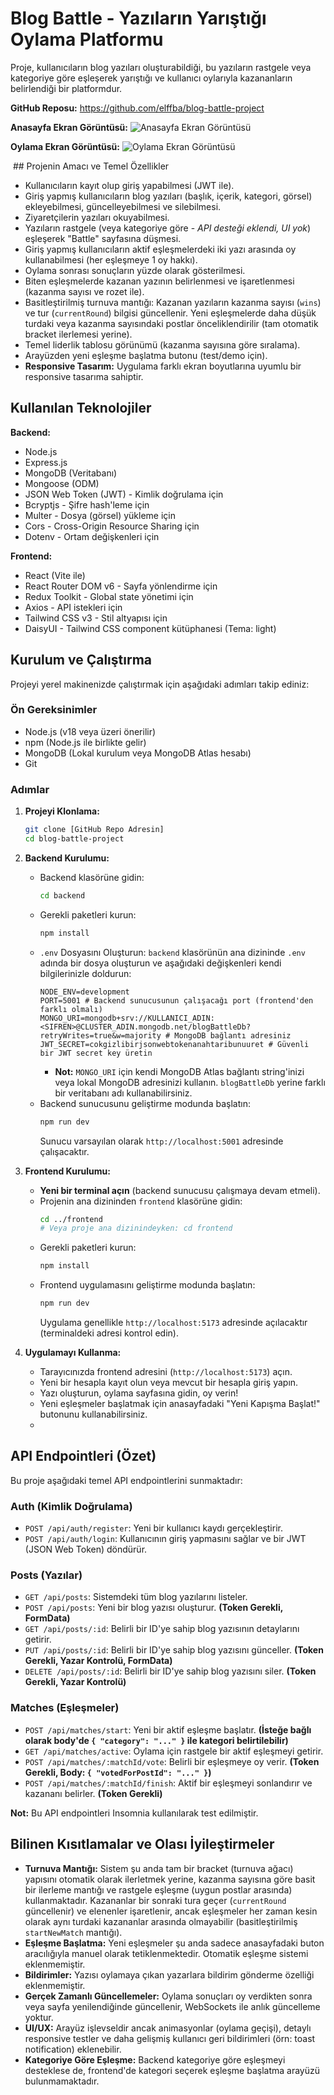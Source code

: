 # Blog Battle - Yazıların Yarıştığı Oylama Platformu

Proje, kullanıcıların blog yazıları oluşturabildiği, bu yazıların rastgele veya kategoriye göre eşleşerek yarıştığı ve kullanıcı oylarıyla kazananların belirlendiği bir platformdur.

**GitHub Reposu:** https://github.com/elffba/blog-battle-project

**Anasayfa Ekran Görüntüsü:**
![Anasayfa Ekran Görüntüsü](images/anasayfa.png)

**Oylama Ekran Görüntüsü:**
![Oylama Ekran Görüntüsü](images/battle.png)

 ## Projenin Amacı ve Temel Özellikler

* Kullanıcıların kayıt olup giriş yapabilmesi (JWT ile).
* Giriş yapmış kullanıcıların blog yazıları (başlık, içerik, kategori, görsel) ekleyebilmesi, güncelleyebilmesi ve silebilmesi.
* Ziyaretçilerin yazıları okuyabilmesi.
* Yazıların rastgele (veya kategoriye göre - *API desteği eklendi, UI yok*) eşleşerek "Battle" sayfasına düşmesi.
* Giriş yapmış kullanıcıların aktif eşleşmelerdeki iki yazı arasında oy kullanabilmesi (her eşleşmeye 1 oy hakkı).
* Oylama sonrası sonuçların yüzde olarak gösterilmesi.
* Biten eşleşmelerde kazanan yazının belirlenmesi ve işaretlenmesi (kazanma sayısı ve rozet ile).
* Basitleştirilmiş turnuva mantığı: Kazanan yazıların kazanma sayısı (`wins`) ve tur (`currentRound`) bilgisi güncellenir. Yeni eşleşmelerde daha düşük turdaki veya kazanma sayısındaki postlar önceliklendirilir (tam otomatik bracket ilerlemesi yerine).
* Temel liderlik tablosu görünümü (kazanma sayısına göre sıralama).
* Arayüzden yeni eşleşme başlatma butonu (test/demo için).
* **Responsive Tasarım:** Uygulama farklı ekran boyutlarına uyumlu bir responsive tasarıma sahiptir.

## Kullanılan Teknolojiler

**Backend:**

* Node.js
* Express.js
* MongoDB (Veritabanı)
* Mongoose (ODM)
* JSON Web Token (JWT) - Kimlik doğrulama için
* Bcryptjs - Şifre hash'leme için
* Multer - Dosya (görsel) yükleme için
* Cors - Cross-Origin Resource Sharing için
* Dotenv - Ortam değişkenleri için

**Frontend:**

* React (Vite ile)
* React Router DOM v6 - Sayfa yönlendirme için
* Redux Toolkit - Global state yönetimi için
* Axios - API istekleri için
* Tailwind CSS v3 - Stil altyapısı için
* DaisyUI - Tailwind CSS component kütüphanesi (Tema: light)

## Kurulum ve Çalıştırma

Projeyi yerel makinenizde çalıştırmak için aşağıdaki adımları takip ediniz:

### Ön Gereksinimler

* Node.js (v18 veya üzeri önerilir)
* npm (Node.js ile birlikte gelir)
* MongoDB (Lokal kurulum veya MongoDB Atlas hesabı)
* Git

### Adımlar

1.  **Projeyi Klonlama:**
    ```bash
    git clone [GitHub Repo Adresin]
    cd blog-battle-project
    ```

2.  **Backend Kurulumu:**
    * Backend klasörüne gidin:
      ```bash
      cd backend
      ```
    * Gerekli paketleri kurun:
      ```bash
      npm install
      ```
    * `.env` Dosyasını Oluşturun: `backend` klasörünün ana dizininde `.env` adında bir dosya oluşturun ve aşağıdaki değişkenleri kendi bilgilerinizle doldurun:
      ```dotenv
      NODE_ENV=development
      PORT=5001 # Backend sunucusunun çalışacağı port (frontend'den farklı olmalı)
      MONGO_URI=mongodb+srv://KULLANICI_ADIN:<SIFREN>@CLUSTER_ADIN.mongodb.net/blogBattleDb?retryWrites=true&w=majority # MongoDB bağlantı adresiniz
      JWT_SECRET=cokgizlibirjsonwebtokenanahtaribunuuret # Güvenli bir JWT secret key üretin
      ```
      * **Not:** `MONGO_URI` için kendi MongoDB Atlas bağlantı string'inizi veya lokal MongoDB adresinizi kullanın. `blogBattleDb` yerine farklı bir veritabanı adı kullanabilirsiniz.
    * Backend sunucusunu geliştirme modunda başlatın:
      ```bash
      npm run dev
      ```
      Sunucu varsayılan olarak `http://localhost:5001` adresinde çalışacaktır.

3.  **Frontend Kurulumu:**
    * **Yeni bir terminal açın** (backend sunucusu çalışmaya devam etmeli).
    * Projenin ana dizininden `frontend` klasörüne gidin:
      ```bash
      cd ../frontend
      # Veya proje ana dizinindeyken: cd frontend
      ```
    * Gerekli paketleri kurun:
      ```bash
      npm install
      ```
    * Frontend uygulamasını geliştirme modunda başlatın:
      ```bash
      npm run dev
      ```
      Uygulama genellikle `http://localhost:5173` adresinde açılacaktır (terminaldeki adresi kontrol edin).

4.  **Uygulamayı Kullanma:**
    * Tarayıcınızda frontend adresini (`http://localhost:5173`) açın.
    * Yeni bir hesapla kayıt olun veya mevcut bir hesapla giriş yapın.
    * Yazı oluşturun, oylama sayfasına gidin, oy verin!
    * Yeni eşleşmeler başlatmak için anasayfadaki "Yeni Kapışma Başlat!" butonunu kullanabilirsiniz.
    * 
## API Endpointleri (Özet)

Bu proje aşağıdaki temel API endpointlerini sunmaktadır:

### Auth (Kimlik Doğrulama)

* `POST /api/auth/register`: Yeni bir kullanıcı kaydı gerçekleştirir.
* `POST /api/auth/login`: Kullanıcının giriş yapmasını sağlar ve bir JWT (JSON Web Token) döndürür.

### Posts (Yazılar)

* `GET /api/posts`: Sistemdeki tüm blog yazılarını listeler.
* `POST /api/posts`: Yeni bir blog yazısı oluşturur. **(Token Gerekli, FormData)**
* `GET /api/posts/:id`: Belirli bir ID'ye sahip blog yazısının detaylarını getirir.
* `PUT /api/posts/:id`: Belirli bir ID'ye sahip blog yazısını günceller. **(Token Gerekli, Yazar Kontrolü, FormData)**
* `DELETE /api/posts/:id`: Belirli bir ID'ye sahip blog yazısını siler. **(Token Gerekli, Yazar Kontrolü)**

### Matches (Eşleşmeler)

* `POST /api/matches/start`: Yeni bir aktif eşleşme başlatır. **(İsteğe bağlı olarak body'de `{ "category": "..." }` ile kategori belirtilebilir)**
* `GET /api/matches/active`: Oylama için rastgele bir aktif eşleşmeyi getirir.
* `POST /api/matches/:matchId/vote`: Belirli bir eşleşmeye oy verir. **(Token Gerekli, Body: `{ "votedForPostId": "..." }`)**
* `POST /api/matches/:matchId/finish`: Aktif bir eşleşmeyi sonlandırır ve kazananı belirler. **(Token Gerekli)**

**Not:** Bu API endpointleri Insomnia kullanılarak test edilmiştir.

## Bilinen Kısıtlamalar ve Olası İyileştirmeler

* **Turnuva Mantığı:** Sistem şu anda tam bir bracket (turnuva ağacı) yapısını otomatik olarak ilerletmek yerine, kazanma sayısına göre basit bir ilerleme mantığı ve rastgele eşleşme (uygun postlar arasında) kullanmaktadır. Kazananlar bir sonraki tura geçer (`currentRound` güncellenir) ve elenenler işaretlenir, ancak eşleşmeler her zaman kesin olarak aynı turdaki kazananlar arasında olmayabilir (basitleştirilmiş `startNewMatch` mantığı).
* **Eşleşme Başlatma:** Yeni eşleşmeler şu anda sadece anasayfadaki buton aracılığıyla manuel olarak tetiklenmektedir. Otomatik eşleşme sistemi eklenmemiştir.
* **Bildirimler:** Yazısı oylamaya çıkan yazarlara bildirim gönderme özelliği eklenmemiştir.
* **Gerçek Zamanlı Güncellemeler:** Oylama sonuçları oy verdikten sonra veya sayfa yenilendiğinde güncellenir, WebSockets ile anlık güncelleme yoktur.
* **UI/UX:** Arayüz işlevseldir ancak animasyonlar (oylama geçişi), detaylı responsive testler ve daha gelişmiş kullanıcı geri bildirimleri (örn: toast notification) eklenebilir.
* **Kategoriye Göre Eşleşme:** Backend kategoriye göre eşleşmeyi desteklese de, frontend'de kategori seçerek eşleşme başlatma arayüzü bulunmamaktadır.
